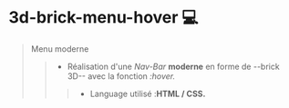 # 3d-brick-menu-hover :computer:


> Menu moderne
>
>> - Réalisation d'une *Nav-Bar* **moderne** en forme de --brick 3D-- avec la fonction *:hover.*
>>> - Language utilisé :**HTML / CSS.** 
